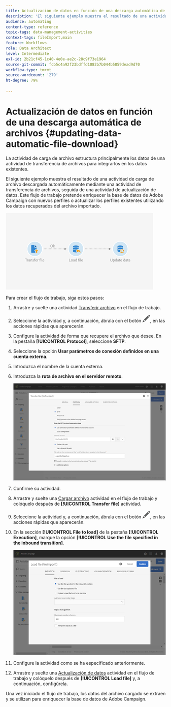 ```yaml
---
title: Actualización de datos en función de una descarga automática de archivos
description: 'El siguiente ejemplo muestra el resultado de una actividad de carga de archivo descargada automáticamente mediante una actividad de transferencia de archivos, seguida de una actividad de actualización de datos. '
audience: automating
content-type: reference
topic-tags: data-management-activities
context-tags: fileImport,main
feature: Workflows
role: Data Architect
level: Intermediate
exl-id: 2b21cf45-1c40-4e0e-ae2c-28c9f73e1964
source-git-commit: fcb5c4a92f23bdffd1082b7b044b5859dead9d70
workflow-type: tm+mt
source-wordcount: '279'
ht-degree: 79%

---
```


# Actualización de datos en función de una descarga automática de archivos {#updating-data-automatic-file-download}

La actividad de carga de archivo estructura principalmente los datos de una actividad de transferencia de archivos para integrarlos en los datos existentes.

El siguiente ejemplo muestra el resultado de una actividad de carga de archivo descargada automáticamente mediante una actividad de transferencia de archivos, seguida de una actividad de actualización de datos. Este flujo de trabajo pretende enriquecer la base de datos de Adobe Campaign con nuevos perfiles o actualizar los perfiles existentes utilizando los datos recuperados del archivo importado.

![](assets/load_file_workflow_ex1.png)

Para crear el flujo de trabajo, siga estos pasos:

1. Arrastre y suelte una actividad [Transferir archivo](../../automating/using/transfer-file.md) en el flujo de trabajo.
1. Seleccione la actividad y, a continuación, ábrala con el botón ![](assets/edit_darkgrey-24px.png), en las acciones rápidas que aparecerán.
1. Configure la actividad de forma que recupere el archivo que desee. En la pestaña **[!UICONTROL Protocol]**, seleccione **SFTP**.
1. Seleccione la opción **Usar parámetros de conexión definidos en una cuenta externa**.
1. Introduzca el nombre de la cuenta externa.
1. Introduzca la **ruta de archivo en el servidor remoto**.

   ![](assets/wkf_file_transfer_07.png)

1. Confirme su actividad.
1. Arrastre y suelte una [Cargar archivo](../../automating/using/load-file.md) actividad en el flujo de trabajo y colóquelo después de **[!UICONTROL Transfer file]** actividad.
1. Seleccione la actividad y, a continuación, ábrala con el botón ![](assets/edit_darkgrey-24px.png), en las acciones rápidas que aparecerán.
1. En la sección **[!UICONTROL File to load]** de la pestaña **[!UICONTROL Execution]**, marque la opción **[!UICONTROL Use the file specified in the inbound transition]**.

   ![](assets/wkf_file_loading8.png)

1. Configure la actividad como se ha especificado anteriormente.
1. Arrastre y suelte una [Actualización de datos](../../automating/using/update-data.md) actividad en el flujo de trabajo y colóquelo después de **[!UICONTROL Load file]** y, a continuación, configúrela.

Una vez iniciado el flujo de trabajo, los datos del archivo cargado se extraen y se utilizan para enriquecer la base de datos de Adobe Campaign.

